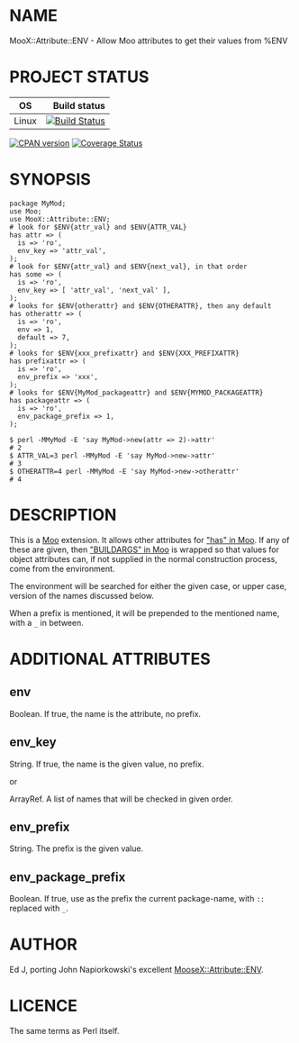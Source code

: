 # NAME

MooX::Attribute::ENV - Allow Moo attributes to get their values from %ENV

# PROJECT STATUS

| OS      |  Build status |
|:-------:|--------------:|
| Linux   | [![Build Status](https://travis-ci.org/mohawk2/moox-attribute-env.svg?branch=master)](https://travis-ci.org/mohawk2/moox-attribute-env) |

[![CPAN version](https://badge.fury.io/pl/moox-attribute-env.svg)](https://metacpan.org/pod/MooX::Attribute::ENV) [![Coverage Status](https://coveralls.io/repos/github/mohawk2/moox-attribute-env/badge.svg?branch=master)](https://coveralls.io/github/mohawk2/moox-attribute-env?branch=master)

# SYNOPSIS

    package MyMod;
    use Moo;
    use MooX::Attribute::ENV;
    # look for $ENV{attr_val} and $ENV{ATTR_VAL}
    has attr => (
      is => 'ro',
      env_key => 'attr_val',
    );
    # look for $ENV{attr_val} and $ENV{next_val}, in that order
    has some => (
      is => 'ro',
      env_key => [ 'attr_val', 'next_val' ],
    );
    # looks for $ENV{otherattr} and $ENV{OTHERATTR}, then any default
    has otherattr => (
      is => 'ro',
      env => 1,
      default => 7,
    );
    # looks for $ENV{xxx_prefixattr} and $ENV{XXX_PREFIXATTR}
    has prefixattr => (
      is => 'ro',
      env_prefix => 'xxx',
    );
    # looks for $ENV{MyMod_packageattr} and $ENV{MYMOD_PACKAGEATTR}
    has packageattr => (
      is => 'ro',
      env_package_prefix => 1,
    );

    $ perl -MMyMod -E 'say MyMod->new(attr => 2)->attr'
    # 2
    $ ATTR_VAL=3 perl -MMyMod -E 'say MyMod->new->attr'
    # 3
    $ OTHERATTR=4 perl -MMyMod -E 'say MyMod->new->otherattr'
    # 4

# DESCRIPTION

This is a [Moo](https://metacpan.org/pod/Moo) extension. It allows other attributes for ["has" in Moo](https://metacpan.org/pod/Moo#has). If
any of these are given, then ["BUILDARGS" in Moo](https://metacpan.org/pod/Moo#BUILDARGS) is wrapped so that values
for object attributes can, if not supplied in the normal construction
process, come from the environment.

The environment will be searched for either the given case, or upper case,
version of the names discussed below.

When a prefix is mentioned, it will be prepended to the mentioned name,
with a `_` in between.

# ADDITIONAL ATTRIBUTES

## env

Boolean. If true, the name is the attribute, no prefix.

## env\_key

String. If true, the name is the given value, no prefix.

or

ArrayRef. A list of names that will be checked in given order.

## env\_prefix

String. The prefix is the given value.

## env\_package\_prefix

Boolean. If true, use as the prefix the current package-name, with `::`
replaced with `_`.

# AUTHOR

Ed J, porting John Napiorkowski's excellent [MooseX::Attribute::ENV](https://metacpan.org/pod/MooseX%3A%3AAttribute%3A%3AENV).

# LICENCE

The same terms as Perl itself.
